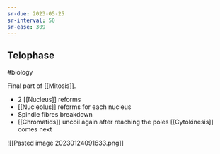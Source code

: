 ```yaml
---
sr-due: 2023-05-25
sr-interval: 50
sr-ease: 309
---
```

## Telophase
#biology 

Final part of [[Mitosis]].
- 2 [[Nucleus]] reforms
- [[Nucleolus]] reforms for each nucleus
- Spindle fibres breakdown
- [[Chromatids]] uncoil again after reaching the poles
[[Cytokinesis]] comes next

![[Pasted image 20230124091633.png]]